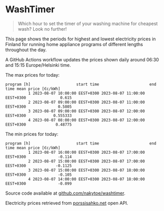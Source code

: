 
# WashTimer

> Which hour to set the timer of your washing machine for cheapest wash? Look no further!

This page shows the periods for highest and lowest electricity prices in Finland 
for running home appliance programs of different lengths throughout the day. 

A GitHub Actions workflow updates the prices shown daily around 06:30 and 15:15 Europe/Helsinki time.

The max prices for today:

	program [h]                    start time                      end time mean price [€c/kWh]
	          1 2023-08-07 10:00:00 EEST+0300 2023-08-07 11:00:00 EEST+0300               0.615
	          2 2023-08-07 09:00:00 EEST+0300 2023-08-07 11:00:00 EEST+0300              0.5805
	          3 2023-08-07 09:00:00 EEST+0300 2023-08-07 12:00:00 EEST+0300            0.555333
	          4 2023-08-07 08:00:00 EEST+0300 2023-08-07 12:00:00 EEST+0300             0.48775

The min prices for today:

	program [h]                    start time                      end time mean price [€c/kWh]
	          1 2023-08-07 16:00:00 EEST+0300 2023-08-07 17:00:00 EEST+0300              -0.114
	          2 2023-08-07 15:00:00 EEST+0300 2023-08-07 17:00:00 EEST+0300             -0.1125
	          3 2023-08-07 15:00:00 EEST+0300 2023-08-07 18:00:00 EEST+0300              -0.105
	          4 2023-08-07 14:00:00 EEST+0300 2023-08-07 18:00:00 EEST+0300              -0.099


Source code available at [github.com/nakytoe/washtimer](https://github.com/nakytoe/washtimer).

Electricity prices retrieved from [porssisahko.net](https://porssisahko.net/api) open API.
